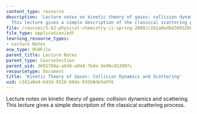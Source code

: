 ```yaml
---
content_type: resource
description: 'Lecture notes on kinetic theory of gases: collision dynamics and scattering.
  This lecture gives a simple description of the classical scattering process.'
file: /courses/5-62-physical-chemistry-ii-spring-2008/c161a0edbd3d9326668a035b0de5e9f6_30_562ln08.pdf
file_type: application/pdf
learning_resource_types:
- Lecture Notes
ocw_type: OCWFile
parent_title: Lecture Notes
parent_type: CourseSection
parent_uid: 3691784a-a649-a9d4-7bde-3e96c453997c
resourcetype: Document
title: 'Kinetic Theory of Gases: Collision Dynamics and Scattering'
uid: c161a0ed-bd3d-9326-668a-035b0de5e9f6
---
```

Lecture notes on kinetic theory of gases: collision dynamics and scattering. This lecture gives a simple description of the classical scattering process.

